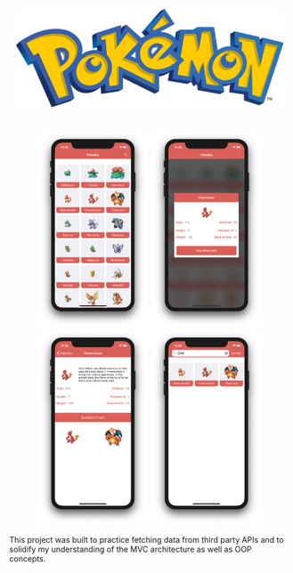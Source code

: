 <p align="center">
    <img src=".github/Logo.png" width="480” max-width="90%" alt="Pokemon Logo" />
</p>

#

<p align="center">
    <img src=".github/screen shots/Home.png" width="200” max-width="90%" alt="Pokedex Home Screen" />
    <img src=".github/screen shots/Modal.png" width="200” max-width="90%" alt="Pokedex Modal View" />
    <img src=".github/screen shots/InfoView.png" width="200” max-width="90%" alt="Pokedex Info View" />
    <img src=".github/screen shots/Search.png" width="200” max-width="90%" alt="Pokedex Search View" />
</p>

This project was built to practice fetching data from third party APIs and to solidify my understanding of the MVC architecture as well as OOP concepts.
